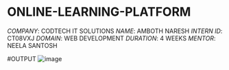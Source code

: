 # ONLINE-LEARNING-PLATFORM
*COMPANY*: CODTECH IT SOLUTIONS
*NAME*: AMBOTH NARESH
*INTERN ID*: CT08VXJ
*DOMAIN*: WEB DEVELOPMENT
*DURATION*: 4 WEEKS
*MENTOR*: NEELA SANTOSH

#OUTPUT
![image](https://github.com/user-attachments/assets/421d7128-ce11-4066-a4ce-1ea03644730b)
